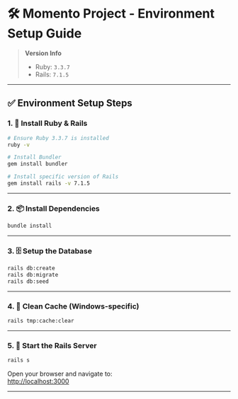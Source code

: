 # 🛠️ Momento Project - Environment Setup Guide

> **Version Info**
> - Ruby: `3.3.7`
> - Rails: `7.1.5`

---

## ✅ Environment Setup Steps

### 1. 💎 Install Ruby & Rails

```bash
# Ensure Ruby 3.3.7 is installed
ruby -v

# Install Bundler
gem install bundler

# Install specific version of Rails
gem install rails -v 7.1.5
```

---

### 2. 📦 Install Dependencies

```bash
bundle install
```

---

### 3. 🗄️ Setup the Database

```bash
rails db:create
rails db:migrate
rails db:seed
```

---

### 4. 🧹 Clean Cache (Windows-specific)

```bash
rails tmp:cache:clear
```

---

### 5. 🚀 Start the Rails Server

```bash
rails s
```

Open your browser and navigate to:  
[http://localhost:3000](http://localhost:3000)

---